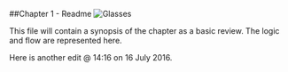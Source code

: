 ##Chapter 1 - Readme ![Glasses](https://raw.githubusercontent.com/robertriordan/2400/master/Images/icons/64/Glasses.png)

This file will contain a synopsis of the chapter as a basic review. The logic and flow are represented here.

Here is another edit @ 14:16 on 16 July 2016. 

